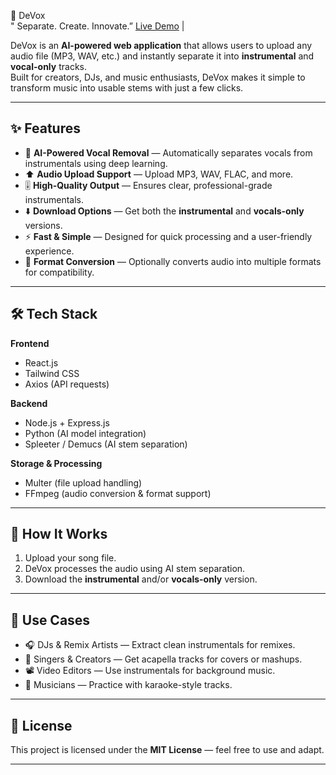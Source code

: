 🎵 DeVox  
" Separate. Create. Innovate.”
 [Live Demo](https://huggingface.co/spaces/AM-ANX/devox-ai-audio-separator) |


DeVox is an **AI-powered web application** that allows users to upload any audio file (MP3, WAV, etc.) and instantly separate it into **instrumental** and **vocal-only** tracks.  
Built for creators, DJs, and music enthusiasts, DeVox makes it simple to transform music into usable stems with just a few clicks.  

---

## ✨ Features  

- 🎵 **AI-Powered Vocal Removal** — Automatically separates vocals from instrumentals using deep learning.  
- ⬆️ **Audio Upload Support** — Upload MP3, WAV, FLAC, and more.  
- 🎚️ **High-Quality Output** — Ensures clear, professional-grade instrumentals.  
- ⬇️ **Download Options** — Get both the **instrumental** and **vocals-only** versions.  
- ⚡ **Fast & Simple** — Designed for quick processing and a user-friendly experience.  
- 🔄 **Format Conversion** — Optionally converts audio into multiple formats for compatibility.  

---

## 🛠️ Tech Stack  

**Frontend**  
- React.js  
- Tailwind CSS  
- Axios (API requests)  

**Backend**  
- Node.js + Express.js  
- Python (AI model integration)  
- Spleeter / Demucs (AI stem separation)  

**Storage & Processing**  
- Multer (file upload handling)  
- FFmpeg (audio conversion & format support)  

---

## 🚀 How It Works  

1. Upload your song file.  
2. DeVox processes the audio using AI stem separation.  
3. Download the **instrumental** and/or **vocals-only** version.  

---

## 📌 Use Cases  

- 🎧 DJs & Remix Artists — Extract clean instrumentals for remixes.  
- 🎤 Singers & Creators — Get acapella tracks for covers or mashups.  
- 📽️ Video Editors — Use instrumentals for background music.  
- 🎼 Musicians — Practice with karaoke-style tracks.  

---

## 📄 License  

This project is licensed under the **MIT License** — feel free to use and adapt.  

---
